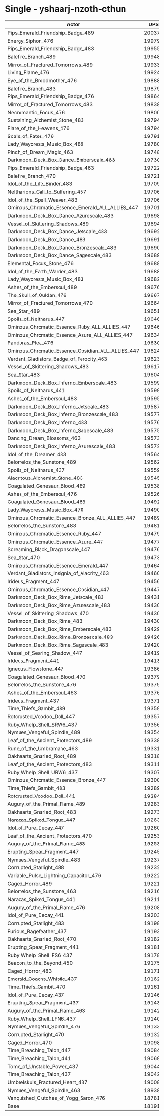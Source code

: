 # Single - yshaarj-nzoth-cthun
| Actor | DPS | Increase |
|---|:---:|:---:|
|Pips_Emerald_Friendship_Badge_489|200379|10.15%|
|Energy_Siphon_476|199790|9.83%|
|Pips_Emerald_Friendship_Badge_483|199558|9.70%|
|Balefire_Branch_489|199480|9.66%|
|Mirror_of_Fractured_Tomorrows_489|199332|9.57%|
|Living_Flame_476|199245|9.53%|
|Eye_of_the_Broodmother_476|198888|9.33%|
|Balefire_Branch_483|198790|9.28%|
|Pips_Emerald_Friendship_Badge_476|198647|9.20%|
|Mirror_of_Fractured_Tomorrows_483|198389|9.06%|
|Necromantic_Focus_476|198007|8.85%|
|Sustaining_Alchemist_Stone_483|197944|8.81%|
|Flare_of_the_Heavens_476|197942|8.81%|
|Scale_of_Fates_476|197912|8.79%|
|Lady_Waycrests_Music_Box_489|197804|8.73%|
|Pinch_of_Dream_Magic_463|197486|8.56%|
|Darkmoon_Deck_Box_Dance_Emberscale_483|197303|8.46%|
|Pips_Emerald_Friendship_Badge_463|197229|8.42%|
|Balefire_Branch_470|197217|8.41%|
|Idol_of_the_Life_Binder_483|197096|8.35%|
|Neltharions_Call_to_Suffering_457|197069|8.33%|
|Idol_of_the_Spell_Weaver_483|197061|8.33%|
|Ominous_Chromatic_Essence_Emerald_ALL_ALLIES_447|197011|8.30%|
|Darkmoon_Deck_Box_Dance_Azurescale_483|196985|8.28%|
|Vessel_of_Skittering_Shadows_489|196944|8.26%|
|Darkmoon_Deck_Box_Dance_Jetscale_483|196926|8.25%|
|Darkmoon_Deck_Box_Dance_483|196916|8.25%|
|Darkmoon_Deck_Box_Dance_Bronzescale_483|196907|8.24%|
|Darkmoon_Deck_Box_Dance_Sagescale_483|196896|8.24%|
|Elemental_Focus_Stone_476|196887|8.23%|
|Idol_of_the_Earth_Warder_483|196881|8.23%|
|Lady_Waycrests_Music_Box_483|196829|8.20%|
|Ashes_of_the_Embersoul_489|196764|8.16%|
|The_Skull_of_Guldan_476|196671|8.11%|
|Mirror_of_Fractured_Tomorrows_470|196641|8.09%|
|Sea_Star_489|196510|8.02%|
|Spoils_of_Neltharus_447|196467|8.00%|
|Ominous_Chromatic_Essence_Ruby_ALL_ALLIES_447|196460|8.00%|
|Ominous_Chromatic_Essence_Azure_ALL_ALLIES_447|196344|7.93%|
|Pandoras_Plea_476|196305|7.91%|
|Ominous_Chromatic_Essence_Obsidian_ALL_ALLIES_447|196247|7.88%|
|Verdant_Gladiators_Badge_of_Ferocity_463|196230|7.87%|
|Vessel_of_Skittering_Shadows_483|196175|7.84%|
|Sea_Star_483|196042|7.77%|
|Darkmoon_Deck_Box_Inferno_Emberscale_483|195996|7.74%|
|Spoils_of_Neltharus_441|195992|7.74%|
|Ashes_of_the_Embersoul_483|195950|7.71%|
|Darkmoon_Deck_Box_Inferno_Jetscale_483|195877|7.67%|
|Darkmoon_Deck_Box_Inferno_Bronzescale_483|195778|7.62%|
|Darkmoon_Deck_Box_Inferno_483|195760|7.61%|
|Darkmoon_Deck_Box_Inferno_Sagescale_483|195759|7.61%|
|Dancing_Dream_Blossoms_463|195733|7.60%|
|Darkmoon_Deck_Box_Inferno_Azurescale_483|195720|7.59%|
|Idol_of_the_Dreamer_483|195640|7.54%|
|Belorrelos_the_Sunstone_489|195622|7.53%|
|Spoils_of_Neltharus_437|195597|7.52%|
|Alacritous_Alchemist_Stone_483|195459|7.44%|
|Coagulated_Genesaur_Blood_489|195389|7.41%|
|Ashes_of_the_Embersoul_476|195265|7.34%|
|Coagulated_Genesaur_Blood_483|194925|7.15%|
|Lady_Waycrests_Music_Box_470|194903|7.14%|
|Ominous_Chromatic_Essence_Bronze_ALL_ALLIES_447|194895|7.14%|
|Belorrelos_the_Sunstone_483|194810|7.09%|
|Ominous_Chromatic_Essence_Ruby_447|194799|7.08%|
|Ominous_Chromatic_Essence_Azure_447|194778|7.07%|
|Screaming_Black_Dragonscale_447|194762|7.06%|
|Sea_Star_470|194738|7.05%|
|Ominous_Chromatic_Essence_Emerald_447|194642|7.00%|
|Verdant_Gladiators_Insignia_of_Alacrity_463|194608|6.98%|
|Irideus_Fragment_447|194568|6.96%|
|Ominous_Chromatic_Essence_Obsidian_447|194479|6.91%|
|Darkmoon_Deck_Box_Rime_Jetscale_483|194311|6.81%|
|Darkmoon_Deck_Box_Rime_Azurescale_483|194308|6.81%|
|Vessel_of_Skittering_Shadows_470|194305|6.81%|
|Darkmoon_Deck_Box_Rime_483|194303|6.81%|
|Darkmoon_Deck_Box_Rime_Emberscale_483|194299|6.81%|
|Darkmoon_Deck_Box_Rime_Bronzescale_483|194260|6.79%|
|Darkmoon_Deck_Box_Rime_Sagescale_483|194207|6.76%|
|Vessel_of_Searing_Shadow_447|194197|6.75%|
|Irideus_Fragment_441|194131|6.72%|
|Igneous_Flowstone_447|193868|6.57%|
|Coagulated_Genesaur_Blood_470|193799|6.53%|
|Belorrelos_the_Sunstone_476|193794|6.53%|
|Ashes_of_the_Embersoul_463|193766|6.51%|
|Irideus_Fragment_437|193715|6.49%|
|Time_Thiefs_Gambit_489|193598|6.42%|
|Rotcrusted_Voodoo_Doll_447|193579|6.41%|
|Ruby_Whelp_Shell_SRW6_437|193561|6.40%|
|Nymues_Vengeful_Spindle_489|193549|6.40%|
|Leaf_of_the_Ancient_Protectors_489|193387|6.31%|
|Rune_of_the_Umbramane_463|193319|6.27%|
|Oakhearts_Gnarled_Root_489|193182|6.19%|
|Leaf_of_the_Ancient_Protectors_483|193111|6.15%|
|Ruby_Whelp_Shell_URW6_437|193070|6.13%|
|Ominous_Chromatic_Essence_Bronze_447|193000|6.09%|
|Time_Thiefs_Gambit_483|192890|6.03%|
|Rotcrusted_Voodoo_Doll_441|192848|6.01%|
|Augury_of_the_Primal_Flame_489|192837|6.00%|
|Oakhearts_Gnarled_Root_483|192737|5.95%|
|Naraxas_Spiked_Tongue_447|192631|5.89%|
|Idol_of_Pure_Decay_447|192604|5.88%|
|Leaf_of_the_Ancient_Protectors_470|192531|5.84%|
|Augury_of_the_Primal_Flame_483|192531|5.84%|
|Erupting_Spear_Fragment_447|192456|5.79%|
|Nymues_Vengeful_Spindle_483|192378|5.75%|
|Corrupted_Starlight_488|192322|5.72%|
|Variable_Pulse_Lightning_Capacitor_476|192229|5.67%|
|Caged_Horror_489|192212|5.66%|
|Belorrelos_the_Sunstone_463|192160|5.63%|
|Naraxas_Spiked_Tongue_441|192117|5.61%|
|Augury_of_the_Primal_Flame_476|192080|5.59%|
|Idol_of_Pure_Decay_441|192035|5.56%|
|Corrupted_Starlight_483|191989|5.54%|
|Furious_Ragefeather_437|191932|5.51%|
|Oakhearts_Gnarled_Root_470|191822|5.45%|
|Erupting_Spear_Fragment_441|191813|5.44%|
|Ruby_Whelp_Shell_FS6_437|191785|5.43%|
|Beacon_to_the_Beyond_450|191759|5.41%|
|Caged_Horror_483|191718|5.39%|
|Emerald_Coachs_Whistle_437|191621|5.34%|
|Time_Thiefs_Gambit_470|191616|5.33%|
|Idol_of_Pure_Decay_437|191463|5.25%|
|Erupting_Spear_Fragment_437|191437|5.23%|
|Augury_of_the_Primal_Flame_463|191427|5.23%|
|Ruby_Whelp_Shell_LFN6_437|191403|5.22%|
|Nymues_Vengeful_Spindle_476|191332|5.18%|
|Corrupted_Starlight_470|191321|5.17%|
|Caged_Horror_470|190986|4.99%|
|Time_Breaching_Talon_447|190847|4.91%|
|Time_Breaching_Talon_441|190699|4.83%|
|Tome_of_Unstable_Power_437|190440|4.69%|
|Time_Breaching_Talon_437|190423|4.68%|
|Umbrelskuls_Fractured_Heart_437|190082|4.49%|
|Nymues_Vengeful_Spindle_463|189381|4.10%|
|Vanquished_Clutches_of_Yogg_Saron_476|187812|3.24%|
|Base|181915|0.00%|
